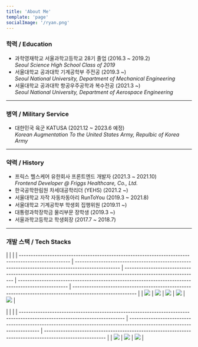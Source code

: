 ```yaml
---
title: 'About Me'
template: 'page'
socialImage: '/ryan.png'
---
```


### 학력 / Education

- 과학영재학교 서울과학고등학교 28기 졸업 (2016.3 ~ 2019.2)  
  _Seoul Science High School Class of 2019_
- 서울대학교 공과대학 기계공학부 주전공 (2019.3 ~)  
  _Seoul National University, Department of Mechanical Engineering_
- 서울대학교 공과대학 항공우주공학과 복수전공 (2021.3 ~)  
  _Seoul National University, Department of Aerospace Engineering_

---

### 병역 / Military Service

- 대한민국 육군 KATUSA (2021.12 ~ 2023.6 예정)  
  _Korean Augmentation To the United States Army, Repulbic of Korea Army_

---

### 약력 / History

- 프릭스 헬스케어 유한회사 프론트엔드 개발자 (2021.3 ~ 2021.10)  
  _Frontend Developer @ Friggs Healthcare, Co., Ltd._
- 한국공학한림원 차세대공학리더 (YEHS) (2021.2 ~)
- 서울대학교 자작 자동차동아리 RunToYou (2019.3 ~ 2021.8)
- 서울대학교 기계공학부 학생회 집행위원 (2019.11 ~)
- 대통령과학장학금 물리부문 장학생 (2019.3 ~)
- 서울과학고등학교 학생회장 (2017.7 ~ 2018.7)

---

### 개발 스택 / Tech Stacks

|                                                                                                     |                                                                                                   |
| --------------------------------------------------------------------------------------------------- | ------------------------------------------------------------------------------------------------- | ------------------------------------------------------------------------------------------------------------- | --------------------------------------------------------------------------------------------------- | --------------------------------------------------------------------------------------------------------- |
| <img src="https://img.shields.io/badge/HTML5-E34F26?style=flat-square&logo=HTML5&logoColor=white"/> | <img src="https://img.shields.io/badge/CSS3-1572B6?style=flat-square&logo=CSS3&logoColor=white"/> | <img src="https://img.shields.io/badge/JavaScript-F7DF1E?style=flat-square&logo=JavaScript&logoColor=white"/> | <img src="https://img.shields.io/badge/React-61DAFB?style=flat-square&logo=React&logoColor=white"/> | <img src="https://img.shields.io/badge/ReactNative-61DAFB?style=flat-square&logo=React&logoColor=white"/> |

</p>

|                                                                                                                            |                                                                                                                        |
| -------------------------------------------------------------------------------------------------------------------------- | ---------------------------------------------------------------------------------------------------------------------- | -------------------------------------------------------------------------------------------------------- |
| <img src="https://img.shields.io/badge/Adobe Illustrator-FF9A00?style=flat-square&logo=AdobeIllustrator&logoColor=white"/> | <img src="https://img.shields.io/badge/Adobe Photoshop-31A8FF?style=flat-square&logo=AdobePhotoshop&logoColor=white"/> | <img src="https://img.shields.io/badge/Adobe Xd-FF61F6?style=flat-square&logo=AdobeXD&logoColor=white"/> |
